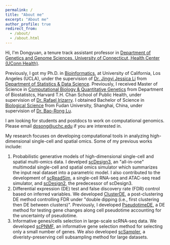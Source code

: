 ```yaml
---
permalink: /
title: "About me"
excerpt: "About me"
author_profile: true
redirect_from: 
  - /about/
  - /about.html
---
```


Hi, I'm Dongyuan, a tenure track assistant professor in [Department of Genetics and Genome Sciences, University of Connecticut, Health Center (UConn Health)](https://health.uconn.edu/genetics/).

Previously, I got my Ph.D. in [Bioinformatics](https://bioinformatics.ucla.edu/), at University of California, Los Angeles (UCLA), under the supervision of [Dr. Jingyi Jessica Li](http://jsb.ucla.edu/) from [Department of Statistics & Data Science](http://statistics.ucla.edu/). Previously, I received Master of Science in [Computational Biology & Quantitative Genetics](https://www.hsph.harvard.edu/sm-computational-biology/) from Department of Biostatistcs, Harvard T.H. Chan School of Public Health, under supervision of [Dr. Rafael Irizarry](https://rafalab.dfci.harvard.edu/). I obtained Bachelor of Science in [Biological Science](https://life.fudan.edu.cn/) from Fudan University, Shanghai, China, under supervision of [Dr. Bao-Rong Lu](https://life.fudan.edu.cn/67/92/c31280a354194/page.htm).

I am looking for students and postdocs to work on computational genomics. Please email dosong@uchc.edu if you are interested in.

My research focuses on developing computational tools in analyzing high-dimensional single-cell and spatial omics. Some of my previous works include:
1. Probabilistic generative models of high-dimensional single-cell and spatial multi-omics data. I develped [scDesign3](https://doi.org/10.1038/s41587-023-01772-1), an "all-in-one" multimodal single-cell and spatial omics simulator which summarizes the input real dataset into a parametric model. I also contributed to the development of [scReadSim](https://www.biorxiv.org/content/10.1101/2022.05.29.493924v3), a single-cell RNA-seq and ATAC-seq read simulator, and [scDesign2](https://doi.org/10.1186/s13059-021-02367-2), the predecessor of scDesign3.
2. Differential expression (DE) test and false discovery rate (FDR) control based on inferred variables. We developed [ClusterDE](https://www.biorxiv.org/content/10.1101/2023.07.21.550107v1), a post-clustering DE method controlling FDR under "double dipping (i.e., first clustering then DE between clusters)". Previously, I developed [PseudotimeDE](https://doi.org/10.1186/s13059-021-02341-y), a DE method for testing gene changes along cell pseudotime accounting for the uncertainty of pseudotime.
3. Informative genes/cells selection in large-scale scRNA-seq data. We developed [scPNMF](https://doi.org/10.1093/bioinformatics/btab273), an informative gene selection method for selecting only a small number of genes. We also developed [scSampler](https://doi.org/10.1093/bioinformatics/btac271), a diveristy-preserving cell subsampling method for large datasets.
